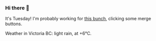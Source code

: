 ### Hi there :wave:

It's Tuesday! I'm probably working for [this bunch](https://github.com/kohofinancial), clicking some merge buttons.

Weather in Victoria BC: light rain, at +6°C.
